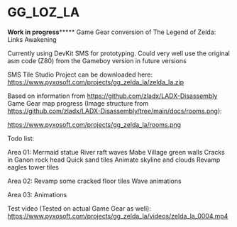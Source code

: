 # GG_LOZ_LA
****************Work in progress*********************
Game Gear conversion of The Legend of Zelda: Links Awakening

Currently using DevKit SMS for prototyping. Could very well use the original asm code (Z80) from the Gameboy version in future versions

SMS Tile Studio Project can be downloaded here:
https://www.pyxosoft.com/projects/gg_zelda_la/zelda_la.zip

Based on information from https://github.com/zladx/LADX-Disassembly
Game Gear map progress (Image structure from https://github.com/zladx/LADX-Disassembly/tree/main/docs/rooms.png):

https://www.pyxosoft.com/projects/gg_zelda_la/rooms.png

Todo list:

Area 01:
Mermaid statue
River raft waves
Mabe Village green walls
Cracks in Ganon rock head
Quick sand tiles
Animate skyline and clouds
Revamp eagles tower tiles

Area 02:
Revamp some cracked floor tiles
Wave animations

Area 03:
Animations

Test video (Tested on actual Game Gear as well):
https://www.pyxosoft.com/projects/gg_zelda_la/videos/zelda_la_0004.mp4
